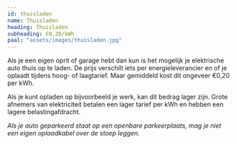 ```yaml
---
id: thuisladen
name: Thuisladen
heading: Thuisladen
subheading: €0,20/kWh
paal: "assets/images/thuisladen.jpg"
---
```


Als je een eigen oprit of garage hebt dan kun is het mogelijk je elektrische auto thuis op te laden. De prijs verschilt iets per energieleverancier en of je oplaadt tijdens hoog- of laagtarief. Maar gemiddeld kost dit ongeveer €0,20 per kWh.

Als je kunt opladen op bijvoorbeeld je werk, kan dit bedrag lager zijn. Grote afnemers van elektriciteit betalen een lager tarief per kWh en hebben een lagere belastingafdracht.

*Als je auto geparkeerd staat op een openbare parkeerplaats, mag je niet een eigen oplaadkabel over de stoep leggen.*
